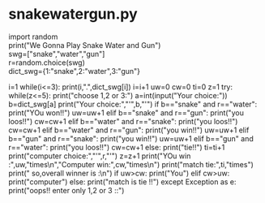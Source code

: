 # snakewatergun.py
<p>import random<br>
print("We Gonna Play Snake Water and Gun")<br>
swg=["snake","water","gun"]<br>
r=random.choice(swg)<br>
dict_swg={1:"snake",2:"water",3:"gun"}<br>

i=1
while(i<=3):
    print(i,".",dict_swg[i])
    i=i+1
uw=0
cw=0
ti=0
z=1
try:
    while(z<=5):
        print("choose 1,2 or 3:")
        a=int(input("Your choice:"))
        b=dict_swg[a]
        print("Your choice:","'",b,"'")
        if b=="snake" and r=="water":
            print("YOu won!!")
            uw=uw+1
        elif b=="snake" and r=="gun":
            print("you loos!!")
            cw=cw+1
        elif b=="water" and r=="snake":
            print("you loos!!")
            cw=cw+1
        elif b=="water" and r=="gun":
            print("you win!!")
            uw=uw+1
        elif b=="gun" and r=="snake":
            print("you win!!")
            uw=uw+1
        elif b=="gun" and r=="water":
            print("you loos!!")
            cw=cw+1
        else:
            print("tie!!")
            ti=ti+1
        print("computer choice:","'",r,"'")
        z=z+1
    print("YOu win :",uw,"times\n","Computer win:",cw,"times\n")
    print("match tie:",ti,"times")
    print(" so,overall winner is :\n")
    if uw>cw:
        print("You")
    elif cw>uw:
        print("computer")
    else:
        print("match is tie !!")
except Exception as e:
    print("oops!! enter only 1,2 or 3 ::")
    
</p>
